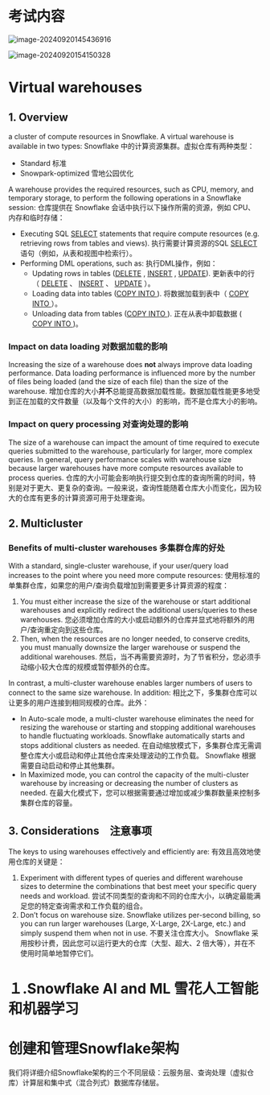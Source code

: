 # 考试内容

![image-20240920145436916](C:\Users\研修用\AppData\Roaming\Typora\typora-user-images\image-20240920145436916.png)



![image-20240920154150328](C:\Users\研修用\AppData\Roaming\Typora\typora-user-images\image-20240920154150328.png)

# Virtual warehouses

## 1. Overview

a cluster of compute resources in Snowflake. A virtual warehouse is available in two types:
Snowflake 中的计算资源集群。虚拟仓库有两种类型：

- Standard 标准
- Snowpark-optimized 雪地公园优化



A warehouse provides the required resources, such as CPU, memory, and temporary storage, to perform the following operations in a Snowflake session:
仓库提供在 Snowflake 会话中执行以下操作所需的资源，例如 CPU、内存和临时存储：

- Executing SQL [SELECT](https://docs.snowflake.com/en/sql-reference/sql/select) statements that require compute resources (e.g. retrieving rows from tables and views).
  执行需要计算资源的SQL [SELECT](https://docs.snowflake.com/en/sql-reference/sql/select)语句（例如，从表和视图中检索行）。
- Performing DML operations, such as:
  执行DML操作，例如：
  - Updating rows in tables ([DELETE](https://docs.snowflake.com/en/sql-reference/sql/delete) , [INSERT](https://docs.snowflake.com/en/sql-reference/sql/insert) , [UPDATE](https://docs.snowflake.com/en/sql-reference/sql/update)).
    更新表中的行（ [DELETE](https://docs.snowflake.com/en/sql-reference/sql/delete) 、 [INSERT](https://docs.snowflake.com/en/sql-reference/sql/insert) 、 [UPDATE](https://docs.snowflake.com/en/sql-reference/sql/update) ）。
  - Loading data into tables ([COPY INTO ](https://docs.snowflake.com/en/sql-reference/sql/copy-into-table)).
    将数据加载到表中（ [COPY INTO ](https://docs.snowflake.com/en/sql-reference/sql/copy-into-table) ）。
  - Unloading data from tables ([COPY INTO ](https://docs.snowflake.com/en/sql-reference/sql/copy-into-location)).
    正在从表中卸载数据 ( [COPY INTO ](https://docs.snowflake.com/en/sql-reference/sql/copy-into-location) )。





### Impact on data loading 对数据加载的影响

Increasing the size of a warehouse does **not** always improve data loading performance. Data loading performance is influenced more by the number of files being loaded (and the size of each file) than the size of the warehouse.
增加仓库的大小**并不**总能提高数据加载性能。数据加载性能更多地受到正在加载的文件数量（以及每个文件的大小）的影响，而不是仓库大小的影响。



### Impact on query processing 对查询处理的影响

The size of a warehouse can impact the amount of time required to execute queries submitted to the warehouse, particularly for larger, more complex queries. In general, query performance scales with warehouse size because larger warehouses have more compute resources available to process queries.
仓库的大小可能会影响执行提交到仓库的查询所需的时间，特别是对于更大、更复杂的查询。一般来说，查询性能随着仓库大小而变化，因为较大的仓库有更多的计算资源可用于处理查询。



## 2. Multicluster

### Benefits of multi-cluster warehouses 多集群仓库的好处

With a standard, single-cluster warehouse, if your user/query load increases to the point where you need more compute resources:
使用标准的单集群仓库，如果您的用户/查询负载增加到需要更多计算资源的程度：

1. You must either increase the size of the warehouse or start additional warehouses and explicitly redirect the additional users/queries to these warehouses.
   您必须增加仓库的大小或启动额外的仓库并显式地将额外的用户/查询重定向到这些仓库。
2. Then, when the resources are no longer needed, to conserve credits, you must manually downsize the larger warehouse or suspend the additional warehouses.
   然后，当不再需要资源时，为了节省积分，您必须手动缩小较大仓库的规模或暂停额外的仓库。

In contrast, a multi-cluster warehouse enables larger numbers of users to connect to the same size warehouse. In addition:
相比之下，多集群仓库可以让更多的用户连接到相同规模的仓库。此外：

- In Auto-scale mode, a multi-cluster warehouse eliminates the need for resizing the warehouse or starting and stopping additional warehouses to handle fluctuating workloads. Snowflake automatically starts and stops additional clusters as needed.
  在自动缩放模式下，多集群仓库无需调整仓库大小或启动和停止其他仓库来处理波动的工作负载。 Snowflake 根据需要自动启动和停止其他集群。
- In Maximized mode, you can control the capacity of the multi-cluster warehouse by increasing or decreasing the number of clusters as needed.
  在最大化模式下，您可以根据需要通过增加或减少集群数量来控制多集群仓库的容量。



## 3. Considerations　注意事项

The keys to using warehouses effectively and efficiently are:
有效且高效地使用仓库的关键是：

1. Experiment with different types of queries and different warehouse sizes to determine the combinations that best meet your specific query needs and workload.
   尝试不同类型的查询和不同的仓库大小，以确定最能满足您的特定查询需求和工作负载的组合。
2. Don’t focus on warehouse size. Snowflake utilizes per-second billing, so you can run larger warehouses (Large, X-Large, 2X-Large, etc.) and simply suspend them when not in use.
   不要关注仓库大小。 Snowflake 采用按秒计费，因此您可以运行更大的仓库（大型、超大、2 倍大等），并在不使用时简单地暂停它们。



# １.Snowflake AI and ML 雪花人工智能和机器学习





# 创建和管理Snowflake架构

我们将详细介绍Snowflake架构的三个不同层级：云服务层、查询处理（虚拟仓库）计算层和集中式（混合列式）数据库存储层。

